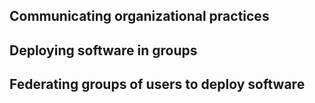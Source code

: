 
## Communicating organizational practices

## Deploying software in groups

## Federating groups of users to deploy software
